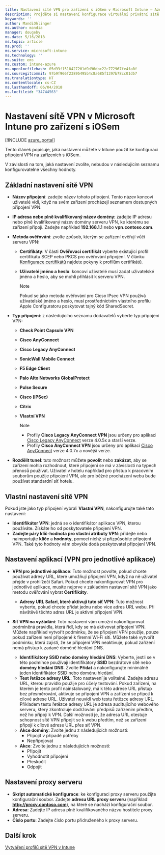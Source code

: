 ```yaml
---
title: Nastavení sítě VPN pro zařízení s iOSem v Microsoft Intune – Azure | Microsoft Docs
description: Projděte si nastavení konfigurace virtuální privátní sítě (VPN), která jsou dostupná v Microsoft Intune na zařízeních s iOSem, včetně podrobností o připojení, metod ověřování a děleného tunelového propojení v základním nastavení, nastavení vlastní sítě VPN s identifikátorem, párů klíč-hodnota, nastavení sítě VPN pro jednotlivé aplikace, která zahrnují adresy URL pro Safari, nastavení sítě VPN na vyžádání s SSID a doménami hledání DNS, nastavení proxy, která je potřeba zahrnout do konfiguračního skriptu, nastavení IP adresy nebo plně kvalifikovaného názvu domény a portu TCP.
keywords: ''
author: MandiOhlinger
ms.author: mandia
manager: dougeby
ms.date: 5/16/2018
ms.topic: article
ms.prod: ''
ms.service: microsoft-intune
ms.technology: ''
ms.suite: ems
ms.custom: intune-azure
ms.openlocfilehash: 05d93f1518427201d9d96dbc22c772967fe4fa0f
ms.sourcegitcommit: 97b9f966f23895495b4c8a685f1397b78cc01d57
ms.translationtype: HT
ms.contentlocale: cs-CZ
ms.lasthandoff: 06/04/2018
ms.locfileid: "34744563"
---
```

# <a name="configure-vpn-settings-in-microsoft-intune-for-devices-running-ios"></a>Nastavení sítě VPN v Microsoft Intune pro zařízení s iOSem

[!INCLUDE [azure_portal](./includes/azure_portal.md)]

Tento článek popisuje, jaká nastavení můžete v Intune použít ke konfiguraci připojení VPN na zařízeních s iOSem.

V závislosti na tom, jaká nastavení zvolíte, nebudou v následujícím seznamu konfigurovatelné všechny hodnoty.

## <a name="base-vpn-settings"></a>Základní nastavení sítě VPN

- **Název připojení**: zadejte název tohoto připojení. Tento název koncoví uživatelé vidí, když na svém zařízení procházejí seznamem dostupných připojení VPN.
- **IP adresa nebo plně kvalifikovaný název domény**: zadejte IP adresu nebo plně kvalifikovaný název domény serveru VPN, ke kterému se zařízení připojí. Zadejte například **192.168.1.1** nebo **vpn.contoso.com**.
- **Metoda ověřování**: zvolte způsob, kterým se zařízení ověřují vůči serveru VPN:
  - **Certifikáty**: V části **Ověřovací certifikát** vyberte existující profil certifikátu SCEP nebo PKCS pro ověřování připojení. V článku [Konfigurace certifikátů](certificates-configure.md) najdete pokyny k profilům certifikátů.
  - **Uživatelé jméno a heslo**: koncoví uživatelé musí zadat uživatelské jméno a heslo, aby se mohli přihlásit k serveru VPN.

    > [!NOTE]
    > Pokud se jako metoda ověřování pro Cicso IPsec VPN používá uživatelské jméno a heslo, musí prostřednictvím vlastního profilu Apple Configuratoru poskytovat tajný kód SharedSecret.
  
- **Typ připojení**: z následujícího seznamu dodavatelů vyberte typ připojení VPN:
  - **Check Point Capsule VPN**
  - **Cisco AnyConnect**
  - **Cisco Legacy AnyConnect**
  - **SonicWall Mobile Connect**
  - **F5 Edge Client**
  - **Palo Alto Networks GlobalProtect**
  - **Pulse Secure**
  - **Cisco (IPSec)**
  - **Citrix**
  - **Vlastní VPN**

    > [!NOTE]
    > - Profily **Cisco Legacy AnyConnect VPN** jsou určeny pro aplikaci [Cisco Legacy AnyConnect](https://itunes.apple.com/app/cisco-legacy-anyconnect/id392790924) verze 4.0.5x a starší verze.
    > - Profily **Cisco AnyConnect VPN** jsou určeny pro aplikaci [Cisco AnyConnect](https://itunes.apple.com/app/cisco-anyconnect/id1135064690) verze 4.0.7x a novější verze.

- **Rozdělit tunel**: tuto možnost můžete **povolit** nebo **zakázat**, aby se zařízení mohla rozhodnout, které připojení se má v závislosti na typech přenosů používat. Uživatel v hotelu například pro přístup k pracovním souborům použije připojení VPN, ale pro běžné procházení webu bude používat standardní síť hotelu.

## <a name="custom-vpn-settings"></a>Vlastní nastavení sítě VPN

Pokud jste jako typ připojení vybrali **Vlastní VPN**, nakonfigurujte také tato nastavení:

- **Identifikátor VPN**: jedná se o identifikátor aplikace VPN, kterou používáte. Získáte ho od poskytovatele připojení VPN.
- **Zadejte páry klíč-hodnota pro vlastní atributy VPN**: přidejte nebo naimportujte **klíče** a **hodnoty**, pomocí nichž si přizpůsobíte připojení VPN. Také tyto hodnoty vám obvykle dodá poskytovatel připojení VPN.

## <a name="apps-per-app-vpn-settings"></a>Nastavení aplikací (VPN pro jednotlivé aplikace)

- **VPN pro jednotlivé aplikace**: Tuto možnost povolte, pokud chcete používat adresy URL, které umožňují připojení VPN, když na ně uživatel přejde v prohlížeči Safari. Pokud chcete nakonfigurovat VPN pro jednotlivé aplikace, musíte nejprve v základním nastavení sítě VPN jako metodu ověřování vybrat **Certifikáty**.
  - **Adresy URL Safari, které aktivují tuto síť VPN**: Tuto možnost vyberte, pokud chcete přidat jednu nebo více adres URL webu. Při návštěvě těchto adres URL je aktivní připojení VPN.

- **Síť VPN na vyžádání**: Toto nastavení vám umožní nakonfigurovat podmíněná pravidla, která řídí, kdy se má aktivovat připojení VPN. Můžete například vytvořit podmínku, že se připojení VPN použije, pouze pokud zařízení není připojené k firemní Wi-Fi síti. Můžete také vytvořit podmínku, která zajistí, že se připojení VPN neaktivuje, pokud zařízení nemá přístup k zadané doméně hledání DNS.

  - **Identifikátory SSID nebo domény hledání DNS**: Vyberte, jestli se v této podmínce používají identifikátory **SSID** bezdrátové sítě nebo **domény hledání DNS**. Zvolte **Přidat** a nakonfigurujte minimálně jeden identifikátor SSID nebo doménu hledání.
  - **Test řetězce adresy URL**: Toto nastavení je volitelné. Zadejte adresu URL, kterou pravidlo použije pro účely testování. Pokud zařízení, na kterém je tento profil nainstalovaný, má k této adrese URL přístup bez přesměrování, aktivuje se připojení VPN a zařízení se připojí k cílové adrese URL. Uživatel neuvidí web testu řetězce adresy URL. Příkladem testu řetězce adresy URL je adresa auditujícího webového serveru, který zkontroluje dodržování předpisů zařízením předtím, než ho připojí k VPN. Další možností je, že adresa URL otestuje schopnost sítě VPN připojit se k webu předtím, než se zařízení připojí k cílové adrese URL přes síť VPN.
  - **Akce domény**: Zvolte jednu z následujících možností:
    - Připojit v případě potřeby
    - Nepřipojovat
  - **Akce**: Zvolte jednu z následujících možností:
    - Připojit
    - Vyhodnotit připojení
    - Přeskočit
    - Odpojit

## <a name="proxy-settings"></a>Nastavení proxy serveru

- **Skript automatické konfigurace**: ke konfiguraci proxy serveru použijte konfigurační soubor. Zadejte **adresu URL proxy serveru** (například **http://proxy.contoso.com**), na které se nachází konfigurační soubor.
- **Adresa**: Zadejte IP adresu plně kvalifikovaného názvu hostitele proxy serveru.
- **Číslo portu**: Zadejte číslo portu přidruženého k proxy serveru.

## <a name="next-step"></a>Další krok
[Vytváření profilů sítě VPN v Intune](vpn-settings-configure.md)
